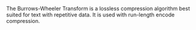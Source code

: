 The Burrows-Wheeler Transform is a lossless compression algorithm best suited for text with repetitive data. It is used with run-length encode compression.
